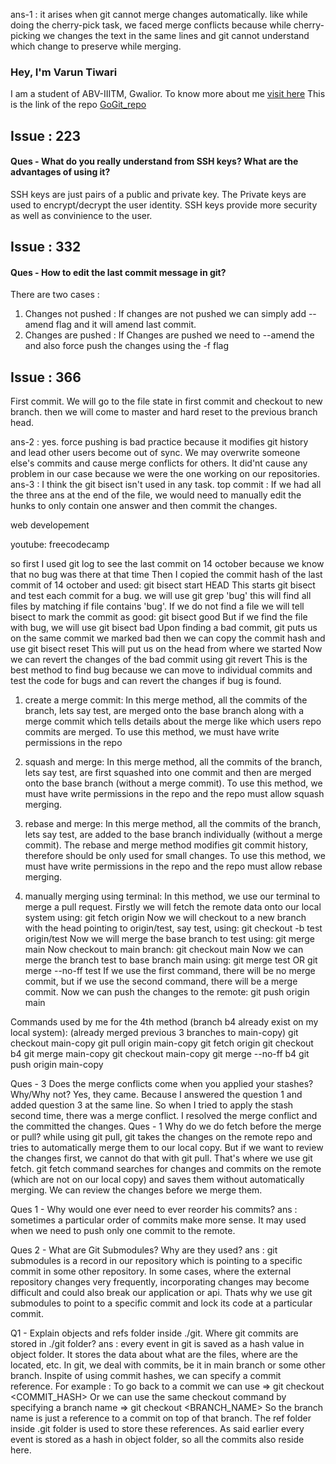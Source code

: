 ans-1 : it arises when git cannot merge changes automatically. like while doing the cherry-pick task, we faced merge conflicts because while cherry-picking we changes the text in the same lines and git cannot understand which change to  preserve while merging. 

### Hey, I'm Varun Tiwari
I am a student of ABV-IIITM, Gwalior.
To know more about me [visit here](https://github.com/varunKT001)
This is the link of the repo [GoGit_repo](https://github.com/varunKT001/GoGit)

## Issue : 223 
#### Ques - What do you really understand from SSH keys? What are the advantages of using it?
SSH keys are just pairs of a public and private key. The Private keys are used to encrypt/decrypt the user identity. SSH keys provide more security as well as convinience to the user.  

## Issue : 332 
#### Ques - How to edit the last commit message in git?
There are two cases : 
1. Changes not pushed : If changes are not pushed we can simply add --amend flag and it will amend last commit. 
2. Changes are pushed : If Changes are pushed we need to --amend the and also force push the changes using the -f flag

## Issue : 366
First commit. We will go to the file state in first commit and checkout to new branch. then we will come to master and hard reset to the previous branch head.

ans-2 : yes. force pushing is bad practice because it modifies git history and lead other users become out of sync. We may overwrite someone else's commits and cause merge conflicts for others. It did'nt cause any problem in our case because we were the one working on our repositories.  
ans-3 : I think the git bisect isn't used in any task. 
top commit : If we had all the three ans at the end of the file, we would need to manually edit the hunks to only contain one answer and then commit the changes.




web developement









youtube: freecodecamp


so first I used git log to see the last commit on 14 october because we know that no bug was there at that time
Then I copied the commit hash of the last commit of 14 october and used: 
git bisect start HEAD <commit hash>
This starts git bisect and test each commit for a bug. we will use
git grep 'bug'
this will find all files by matching if file contains 'bug'.
If we do not find a file we will tell bisect to mark the commit as good: 
git bisect good
But if we find the file with bug, we will use
git bisect bad
Upon finding a bad commit, git puts us on the same commit we marked bad
then we can copy the commit hash and use
git bisect reset
This will put us on the head from where we started
Now we can revert the changes of the bad commit using 
git revert <bad commit hash>
This is the best method to find bug because we can move to individual commits and test the code for bugs and can revert the changes if bug is found. 


1. create a merge commit: 
In this merge method, all the commits of the branch, lets say test, are merged onto the base branch along with a merge commit which tells details about the merge like which users repo commits are merged. 
To use this method, we must have write permissions in the repo

2. squash and merge: 
In this merge method, all the commits of the branch, lets say test, are first squashed into one commit and then are merged onto the base branch (without a merge commit). 
To use this method, we must have write permissions in the repo and the repo must allow squash merging. 

3. rebase and merge:
In this merge method, all the commits of the branch, lets say test, are added to the base branch individually (without a merge commit). The rebase and merge method modifies git commit history, therefore should be only used for small changes. 
To use this method, we must have write permissions in the repo and the repo must allow rebase merging. 

4. manually merging using terminal: 
In this method, we use our terminal to merge a pull request.
Firstly we will fetch the remote data onto our local system using: 
git fetch origin
Now we will checkout to a new branch with the head pointing to origin/test, say test, using:
git checkout -b test origin/test
Now we will merge the base branch to test using:
git merge main
Now checkout to main branch: 
git checkout main
Now we can merge the branch test to base branch main using: 
git merge test
OR
git merge --no-ff test
If we use the first command, there will be no merge commit, but if we use the second command, there will be a merge commit. 
Now we can push the changes to the remote: 
git push origin main

Commands used by me for the 4th method (branch b4 already exist on my local system):
(already merged previous 3 branches to main-copy) 
git checkout main-copy
git pull origin main-copy
git fetch origin
git checkout b4
git merge main-copy
git checkout main-copy
git merge --no-ff b4
git push origin main-copy

Ques - 3 Does the merge conflicts come when you applied your stashes? Why/Why not?
Yes, they came. Because I answered the question 1 and added question 3 at the same line. So when I tried to apply the stash second time, there was a merge conflict. I resolved the merge conflict and the committed the changes. 
Ques - 1 Why do we do fetch before the merge or pull?
while using git pull, git takes the changes on the remote repo and tries to automatically merge them to our local copy. But if we want to review the changes first, we cannot do that with git pull. That's where we use git fetch. git fetch command searches for changes and commits on the remote (which are not on our local copy) and saves them without automatically merging. We can review the changes before we merge them. 

Ques 1 - Why would one ever need to ever reorder his commits?
ans : sometimes a particular order of commits make more sense. It may used when we need to push only one commit to the remote.

Ques 2 - What are Git Submodules? Why are they used?
ans : git submodules is a record in our repository which is pointing to a specific commit in some other repository. In some cases, where the external repository changes very frequently, incorporating changes may become difficult and could also break our application or api. Thats why we use git submodules to point to a specific commit and lock its code at a particular commit. 

Q1 - Explain objects and refs folder inside ./git. Where git commits are stored in ./git folder?
ans : every event in git is saved as a hash value in object folder. It stores the data about what are the files, where are the located, etc. In git, we deal with commits, be it in main branch or some other branch. Inspite of using commit hashes, we can specify a commit reference. For example : 
To go back to a commit we can use => git checkout <COMMIT_HASH>
Or we can use the same checkout command by specifying a branch name => git checkout <BRANCH_NAME>
So the branch name is just a reference to a commit on top of that branch. The ref folder inside .git folder is used to store these references. 
As said earlier every event is stored as a hash in object folder, so all the commits also reside here. 